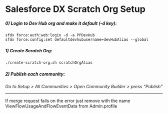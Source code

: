 # Salesforce DX Scratch Org Setup 

##### 0) Login to Dev Hub org and make it default (-d key):

   ```
   sfdx force:auth:web:login -d -a PPDevHub
   sfdx force:config:set defaultdevhubusername=devHubAlias --global
   ```

##### 1) Create Scratch Org:

   ```sh
   ./create-scratch-org.sh scratchOrgAlias
   ````

##### 2) Publish each community:

   _Go to Setup > All Communities > Open Community Builder > press "Publish"_

----------------------------------------------------------------------------------
If merge request fails on the error 
just remove <userPermission> with the name ViewFlowUsageAndFlowEventData from Admin.profile
